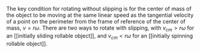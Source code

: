 The key condition for rotating without slipping is for the center of mass of the object to be moving at the same linear speed as the tangential velocity of a point on the perimeter from the frame of reference of the center of mass, $v=r\omega$. There are two ways to rotate with slipping, with $v_{cm} > r\omega$ for an [[initially sliding rollable object]], and $v_{cm} < r\omega$ for an [[initially spinning rollable object]].